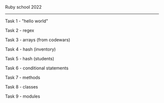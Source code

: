 Ruby school 2022

---

Task 1 - "hello world"

Task 2 - regex

Task 3 - arrays (from codewars)

Task 4 - hash (inventory)

Task 5 - hash (students)

Task 6 - conditional statements

Task 7 - methods

Task 8 - classes

Task 9 - modules